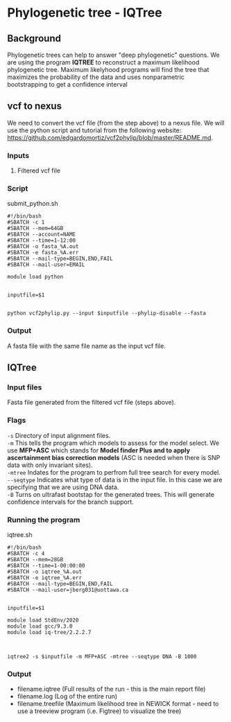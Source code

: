 # Phylogenetic tree - IQTree

## Background
Phylogenetic trees can help to answer "deep phylogenetic" questions. We are using the program **IQTREE** to reconstruct a maximum likelihood phylogenetic tree. Maximum likelyhood programs will find the tree that maximizes the probability of the data and uses nonparametric bootstrapping to get a confidence interval 

## vcf to nexus 
We need to convert the vcf file (from the step above) to a nexus file. We will use the python script and tutorial from the following website: https://github.com/edgardomortiz/vcf2phylip/blob/master/README.md.  

### Inputs
1. Filtered vcf file

### Script
submit_python.sh
```
#!/bin/bash
#SBATCH -c 1
#SBATCH --mem=64GB
#SBATCH --account=NAME
#SBATCH --time=1-12:00
#SBATCH -o fasta_%A.out
#SBATCH -e fasta_%A.err
#SBATCH --mail-type=BEGIN,END,FAIL
#SBATCH --mail-user=EMAIL

module load python


inputfile=$1


python vcf2phylip.py --input $inputfile --phylip-disable --fasta
```
### Output
A fasta file with the same file name as the input vcf file.

## IQTree

### Input files
Fasta file generated from the filtered vcf file (steps above).

### Flags
`-s` Directory of input alignment files.  
`-m` This tells the program which models to assess for the model select. We use **MFP+ASC** which stands for **Model finder Plus and to apply ascertainment bias correction models** (ASC is needed when there is SNP data with only invariant sites).  
`-mtree` Indates for the program to perfrom full tree search for every model.  
`--seqtype` Indicates what type of data is in the input file. In this case we are specifying that we are using DNA data.  
`-B` Turns on ultrafast bootstap for the generated trees. This will generate confidence intervals for the branch support.  

### Running the program
iqtree.sh
```
#!/bin/bash
#SBATCH -c 4
#SBATCH --mem=28GB
#SBATCH --time=1-00:00:00
#SBATCH -o iqtree_%A.out
#SBATCH -e iqtree_%A.err
#SBATCH --mail-type=BEGIN,END,FAIL
#SBATCH --mail-user=jberg031@uottawa.ca


inputfile=$1

module load StdEnv/2020
module load gcc/9.3.0
module load iq-tree/2.2.2.7



iqtree2 -s $inputfile -m MFP+ASC -mtree --seqtype DNA -B 1000
```

### Output
- filename.iqtree (Full results of the run - this is the main report file)  
- filename.log (Log of the entire run)
- filename.treefile (Maximum likelihood tree in NEWICK format - need to use a treeview program (i.e. Figtree) to visualize the tree)
